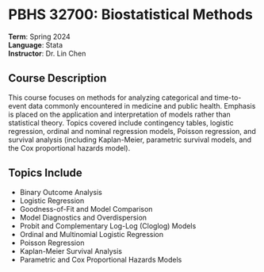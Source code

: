 # PBHS 32700: Biostatistical Methods

**Term**: Spring 2024  
**Language**: Stata  
**Instructor**: Dr. Lin Chen

## Course Description

This course focuses on methods for analyzing categorical and time-to-event data commonly encountered in medicine and public health. Emphasis is placed on the application and interpretation of models rather than statistical theory. Topics covered include contingency tables, logistic regression, ordinal and nominal regression models, Poisson regression, and survival analysis (including Kaplan-Meier, parametric survival models, and the Cox proportional hazards model).

## Topics Include

- Binary Outcome Analysis
- Logistic Regression
- Goodness-of-Fit and Model Comparison
- Model Diagnostics and Overdispersion
- Probit and Complementary Log-Log (Cloglog) Models
- Ordinal and Multinomial Logistic Regression
- Poisson Regression
- Kaplan-Meier Survival Analysis
- Parametric and Cox Proportional Hazards Models
